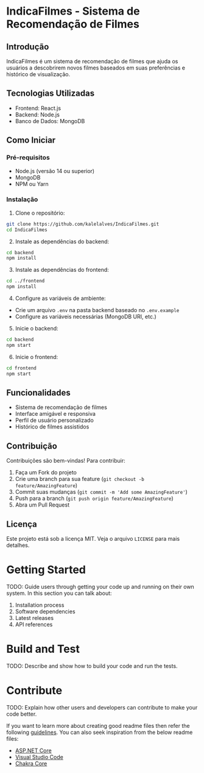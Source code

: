 # IndicaFilmes - Sistema de Recomendação de Filmes

## Introdução
IndicaFilmes é um sistema de recomendação de filmes que ajuda os usuários a descobrirem novos filmes baseados em suas preferências e histórico de visualização.

## Tecnologias Utilizadas
- Frontend: React.js
- Backend: Node.js
- Banco de Dados: MongoDB

## Como Iniciar

### Pré-requisitos
- Node.js (versão 14 ou superior)
- MongoDB
- NPM ou Yarn

### Instalação

1. Clone o repositório:
```bash
git clone https://github.com/kalelalves/IndicaFilmes.git
cd IndicaFilmes
```

2. Instale as dependências do backend:
```bash
cd backend
npm install
```

3. Instale as dependências do frontend:
```bash
cd ../frontend
npm install
```

4. Configure as variáveis de ambiente:
- Crie um arquivo `.env` na pasta backend baseado no `.env.example`
- Configure as variáveis necessárias (MongoDB URI, etc.)

5. Inicie o backend:
```bash
cd backend
npm start
```

6. Inicie o frontend:
```bash
cd frontend
npm start
```

## Funcionalidades
- Sistema de recomendação de filmes
- Interface amigável e responsiva
- Perfil de usuário personalizado
- Histórico de filmes assistidos

## Contribuição
Contribuições são bem-vindas! Para contribuir:

1. Faça um Fork do projeto
2. Crie uma branch para sua feature (`git checkout -b feature/AmazingFeature`)
3. Commit suas mudanças (`git commit -m 'Add some AmazingFeature'`)
4. Push para a branch (`git push origin feature/AmazingFeature`)
5. Abra um Pull Request

## Licença
Este projeto está sob a licença MIT. Veja o arquivo `LICENSE` para mais detalhes.

# Getting Started
TODO: Guide users through getting your code up and running on their own system. In this section you can talk about:
1.	Installation process
2.	Software dependencies
3.	Latest releases
4.	API references

# Build and Test
TODO: Describe and show how to build your code and run the tests. 

# Contribute
TODO: Explain how other users and developers can contribute to make your code better. 

If you want to learn more about creating good readme files then refer the following [guidelines](https://docs.microsoft.com/en-us/azure/devops/repos/git/create-a-readme?view=azure-devops). You can also seek inspiration from the below readme files:
- [ASP.NET Core](https://github.com/aspnet/Home)
- [Visual Studio Code](https://github.com/Microsoft/vscode)
- [Chakra Core](https://github.com/Microsoft/ChakraCore)